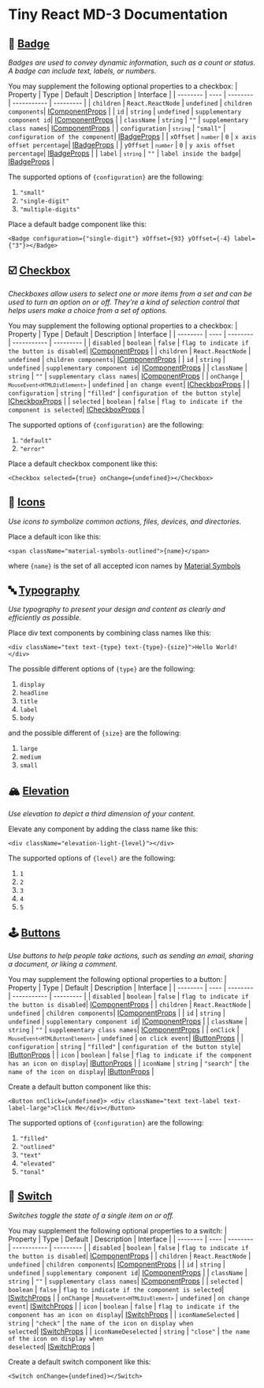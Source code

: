 # Tiny React MD-3 Documentation

## 📛 [Badge](https://github.com/highnet/vite-react-ts-md3-components/blob/master/vite-react-ts-md3-components/src/Badge/Frame/badge.tsx)

<i>Badges are used to convey dynamic information, such as a count or status. A badge can include text, labels, or numbers. </i>

You may supplement the following optional properties to a checkbox:
| Property | Type |  Default | Description | Interface |
| -------- | ---- | -------- | ----------- | --------- |
| <code>children</code> | <code>React.ReactNode</code> |  <code>undefined</code> | <code>children components</code>| [IComponentProps](https://github.com/highnet/vite-react-ts-md3-components/blob/master/vite-react-ts-md3-components/src/Component/IComponentProps.tsx) |
| <code>id</code> | <code>string</code> |  <code>undefined</code> | <code>supplementary component id</code>|  [IComponentProps](https://github.com/highnet/vite-react-ts-md3-components/blob/master/vite-react-ts-md3-components/src/Component/IComponentProps.tsx) |
| <code>className</code> | <code>string</code> |  <code>""</code> | <code>supplementary class names</code>| [IComponentProps](https://github.com/highnet/vite-react-ts-md3-components/blob/master/vite-react-ts-md3-components/src/Component/IComponentProps.tsx) |
| <code>configuration</code> | <code>`string`</code> | <code>"small"</code> | <code>configuration of the component</code>| [IBadgeProps](https://github.com/highnet/vite-react-ts-md3-components/blob/master/vite-react-ts-md3-components/src/Badge/IBadgeProps.tsx) |
| <code>xOffset</code> | <code>`number`</code> | <code>0</code> | <code>x axis offset percentage</code>| [IBadgeProps](https://github.com/highnet/vite-react-ts-md3-components/blob/master/vite-react-ts-md3-components/src/Badge/IBadgeProps.tsx) | 
| <code>yOffset</code> | <code>`number`</code> | <code>0</code> | <code>y axis offset percentage</code>| [IBadgeProps](https://github.com/highnet/vite-react-ts-md3-components/blob/master/vite-react-ts-md3-components/src/Badge/IBadgeProps.tsx) | 
| <code>label</code> | <code>`string`</code> | <code>""</code> | <code>label inside the badge</code>| [IBadgeProps](https://github.com/highnet/vite-react-ts-md3-components/blob/master/vite-react-ts-md3-components/src/Badge/IBadgeProps.tsx) |

The supported options of <code>{configuration}</code> are the following: 
1. <code>"small"</code>
2. <code>"single-digit"</code>
3. <code>"multiple-digits"</code>

Place a default badge component like this:

```<Badge configuration={"single-digit"} xOffset={93} yOffset={-4} label={"3"}></Badge>```

## ☑️ [Checkbox](https://github.com/highnet/vite-react-ts-md3-components/blob/master/vite-react-ts-md3-components/src/Checkbox/Frame/checkbox.tsx)

<i>Checkboxes allow users to select one or more items from a set and can be used to turn an option on or off. They’re a kind of selection control that helps users make a choice from a set of options.</i>

You may supplement the following optional properties to a checkbox:
| Property | Type |  Default | Description | Interface |
| -------- | ---- | -------- | ----------- | --------- |
| <code>disabled</code> | <code>boolean</code> |  <code>false</code> | <code>flag to indicate if the button is disabled</code>| [IComponentProps](https://github.com/highnet/vite-react-ts-md3-components/blob/master/vite-react-ts-md3-components/src/Component/IComponentProps.tsx) |
| <code>children</code> | <code>React.ReactNode</code> |  <code>undefined</code> | <code>children components</code>| [IComponentProps](https://github.com/highnet/vite-react-ts-md3-components/blob/master/vite-react-ts-md3-components/src/Component/IComponentProps.tsx) |
| <code>id</code> | <code>string</code> |  <code>undefined</code> | <code>supplementary component id</code>|  [IComponentProps](https://github.com/highnet/vite-react-ts-md3-components/blob/master/vite-react-ts-md3-components/src/Component/IComponentProps.tsx) |
| <code>className</code> | <code>string</code> |  <code>""</code> | <code>supplementary class names</code>| [IComponentProps](https://github.com/highnet/vite-react-ts-md3-components/blob/master/vite-react-ts-md3-components/src/Component/IComponentProps.tsx) |
| <code>onChange</code> | <code>`MouseEvent<HTMLDivElement>`</code> | <code>undefined</code> | <code>on change event</code>| [ICheckboxProps](https://github.com/highnet/vite-react-ts-md3-components/blob/master/vite-react-ts-md3-components/src/Checkbox/ICheckboxProps.tsx) | 
| <code>configuration</code> | <code>string</code> |  <code>"filled"</code> | <code>configuration of the button style</code>| [ICheckboxProps](https://github.com/highnet/vite-react-ts-md3-components/blob/master/vite-react-ts-md3-components/src/Checkbox/ICheckboxProps.tsx) |
| <code>selected</code> | <code>boolean</code> |  <code>false</code> | <code>flag to indicate if the component is selected</code>| [ICheckboxProps](https://github.com/highnet/vite-react-ts-md3-components/blob/master/vite-react-ts-md3-components/src/Checkbox/ICheckboxProps.tsx) | 

The supported options of <code>{configuration}</code> are the following: 
1. <code>"default"</code>
2. <code>"error"</code>

Place a default checkbox component like this:

```<Checkbox selected={true} onChange={undefined}></Checkbox>```

## 💟 [Icons](https://github.com/highnet/vite-react-ts-md3-components/blob/master/vite-react-ts-md3-components/src/Icon/Frame/icon.tsx)

<i>Use icons to symbolize common actions, files, devices, and directories.</i>

Place a default icon like this:

```<span className="material-symbols-outlined">{name}</span>```

 where <code>{name}</code> is the set of all accepted icon names by [Material Symbols](https://fonts.google.com/icons)

## 🔤 [Typography](https://github.com/highnet/vite-react-ts-md3-components/blob/master/vite-react-ts-md3-components/src/Typography/Frame/typography.tsx)

<i>Use typography to present your design and content as clearly and efficiently as possible.</i>

Place div text components by combining class names like this: 

```<div className="text text-{type} text-{type}-{size}">Hello World!</div>```

The possible different options of <code>{type}</code> are the following: 
1. <code>display</code>
2. <code>headline</code>
3. <code>title</code>
4. <code>label</code>
5. <code>body</code>

and the possible different of <code>{size}</code> are the following:
1. <code>large</code>
2. <code>medium</code>
3. <code>small</code>

## 🏔️ [Elevation](https://github.com/highnet/vite-react-ts-md3-components/blob/master/vite-react-ts-md3-components/src/Elevation/Frame/elevation.tsx)

<i>Use elevation to depict a third dimension of your content.</i>

Elevate any component by adding the class name like this:

```<div className="elevation-light-{level}"></div>```

The supported options of <code>{level}</code> are the following: 
1. <code>1</code>
2. <code>2</code>
3. <code>3</code>
4. <code>4</code>
5. <code>5</code>

## 🕹️ [Buttons](https://github.com/highnet/vite-react-ts-md3-components/blob/master/vite-react-ts-md3-components/src/Button/Frame/button.tsx)

<i>Use buttons to help people take actions, such as sending an email, sharing a document, or liking a comment.</i>

You may supplement the following optional properties to a button:
| Property | Type |  Default | Description | Interface |
| -------- | ---- | -------- | ----------- | --------- |
| <code>disabled</code> | <code>boolean</code> |  <code>false</code> | <code>flag to indicate if the button is disabled</code>| [IComponentProps](https://github.com/highnet/vite-react-ts-md3-components/blob/master/vite-react-ts-md3-components/src/Component/IComponentProps.tsx) |
| <code>children</code> | <code>React.ReactNode</code> |  <code>undefined</code> | <code>children components</code>| [IComponentProps](https://github.com/highnet/vite-react-ts-md3-components/blob/master/vite-react-ts-md3-components/src/Component/IComponentProps.tsx) |
| <code>id</code> | <code>string</code> |  <code>undefined</code> | <code>supplementary component id</code>|  [IComponentProps](https://github.com/highnet/vite-react-ts-md3-components/blob/master/vite-react-ts-md3-components/src/Component/IComponentProps.tsx) |
| <code>className</code> | <code>string</code> |  <code>""</code> | <code>supplementary class names</code>| [IComponentProps](https://github.com/highnet/vite-react-ts-md3-components/blob/master/vite-react-ts-md3-components/src/Component/IComponentProps.tsx) |
| <code>onClick</code> | <code>`MouseEvent<HTMLButtonElement>`</code> | <code>undefined</code> | <code>on click event</code>| [IButtonProps](https://github.com/highnet/vite-react-ts-md3-components/blob/master/vite-react-ts-md3-components/src/Button/IButtonProps.tsx) | 
| <code>configuration</code> | <code>string</code> |  <code>"filled"</code> | <code>configuration of the button style</code>| [IButtonProps](https://github.com/highnet/vite-react-ts-md3-components/blob/master/vite-react-ts-md3-components/src/Button/IButtonProps.tsx) |
| <code>icon</code> | <code>boolean</code> |  <code>false</code> | <code>flag to indicate if the component has an icon on display</code>| [IButtonProps](https://github.com/highnet/vite-react-ts-md3-components/blob/master/vite-react-ts-md3-components/src/Button/IButtonProps.tsx) |
| <code>iconName</code> | <code>string</code> | <code>"search"</code> | <code>the name of the icon on display</code>| [IButtonProps](https://github.com/highnet/vite-react-ts-md3-components/blob/master/vite-react-ts-md3-components/src/Button/IButtonProps.tsx) |

Create a default button component like this:

```<Button onClick={undefined}> <div className="text text-label text-label-large">Click Me</div></Button>```
  
The supported options of <code>{configuration}</code> are the following: 
1. <code>"filled"</code>
2. <code>"outlined"</code>
3. <code>"text"</code>
3. <code>"elevated"</code>
4. <code>"tonal"</code>

## 🔦 [Switch](https://github.com/highnet/vite-react-ts-md3-components/blob/master/vite-react-ts-md3-components/src/Switch/Frame/switch.tsx)
      
<i>Switches toggle the state of a single item on or off.</i>

You may supplement the following optional properties to a switch:
| Property | Type |  Default | Description | Interface |
| -------- | ---- | -------- | ----------- | --------- |
| <code>disabled</code> | <code>boolean</code> |  <code>false</code> | <code>flag to indicate if the button is disabled</code>| [IComponentProps](https://github.com/highnet/vite-react-ts-md3-components/blob/master/vite-react-ts-md3-components/src/Component/IComponentProps.tsx) |
| <code>children</code> | <code>React.ReactNode</code> |  <code>undefined</code> | <code>children components</code>| [IComponentProps](https://github.com/highnet/vite-react-ts-md3-components/blob/master/vite-react-ts-md3-components/src/Component/IComponentProps.tsx) |
| <code>id</code> | <code>string</code> |  <code>undefined</code> | <code>supplementary component id</code>|  [IComponentProps](https://github.com/highnet/vite-react-ts-md3-components/blob/master/vite-react-ts-md3-components/src/Component/IComponentProps.tsx) |
| <code>className</code> | <code>string</code> |  <code>""</code> | <code>supplementary class names</code>| [IComponentProps](https://github.com/highnet/vite-react-ts-md3-components/blob/master/vite-react-ts-md3-components/src/Component/IComponentProps.tsx) |
| <code>selected</code> | <code>boolean</code> |  <code>false</code> | <code>flag to indicate if the component is selected</code>| [ISwitchProps](https://github.com/highnet/vite-react-ts-md3-components/blob/master/vite-react-ts-md3-components/src/Switch/Switch.tsx) | 
| <code>onChange</code> | <code>`MouseEvent<HTMLDivElement>`</code> | <code>undefined</code> | <code>on change event</code>| [ISwitchProps](https://github.com/highnet/vite-react-ts-md3-components/blob/master/vite-react-ts-md3-components/src/Switch/Switch.tsx) |
| <code>icon</code> | <code>boolean</code> |  <code>false</code> | <code>flag to indicate if the component has an icon on display</code>| [ISwitchProps](https://github.com/highnet/vite-react-ts-md3-components/blob/master/vite-react-ts-md3-components/src/Switch/Switch.tsx) |
| <code>iconNameSelected</code> | <code>string</code> |  <code>"check"</code> | <code>the name of the icon on display when selected</code>| [ISwitchProps](https://github.com/highnet/vite-react-ts-md3-components/blob/master/vite-react-ts-md3-components/src/Switch/Switch.tsx) |
| <code>iconNameDeselected</code> | <code>string</code> |  <code>"close"</code> | <code>the name of the icon on display when deselected</code>| [ISwitchProps](https://github.com/highnet/vite-react-ts-md3-components/blob/master/vite-react-ts-md3-components/src/Switch/Switch.tsx) |

Create a default switch component like this:

```<Switch onChange={undefined}></Switch>```
